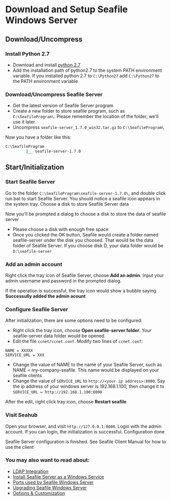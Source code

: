 # Download and Setup Seafile Windows Server

## Download/Uncompress
### Install Python 2.7

- Download and install [python 2.7](https://www.python.org/ftp/python/2.7.8/python-2.7.8.msi)
- Add the installation path of python2.7 to the system PATH environment variable. If you installed python 2.7 to ``C:\Python27`` add ``C:\Python27`` to the PATH environment variable

### Download/Uncompress Seafile Server

- Get the latest version of Seafile Server program
- Create a new folder to store seafile program, such as ``C:\SeafileProgram\``. Please remember the location of the folder, we'll use it later.
- Uncompress ``seafile-server_1.7.0_win32.tar.gz`` to ``C:\SeafileProgram\``

Now you have a folder like this:
```sh
C:\SeafileProgram
         |__ seafile-server-1.7.0
```
## Start/Initialization

### Start Seafile Server

Go to the folder ``C:\SeafileProgram\seafile-server-1.7.0\``, and double click run.bat to start Seafile Server. You should notice a seafile icon appears in the system tray.
Choose a disk to store Seafile Server data

Now you'll be prompted a dialog to choose a disk to store the data of seafile server

- Please choose a disk with enough free space
- Once you clicked the OK button, Seafile would create a folder named seafile-server under the disk you choosed. That would be the data folder of Seafile Server. If you choose disk D, your data folder would be ``D:\seafile-server``

### Add an admin account

Right click the tray icon of Seafile Server, choose __Add an admin__. Input your admin username and password in the prompted dialog.

If the operation is successful, the tray icon would show a bubble saying __Successully added the admin acount__
### Configure Seafile Server

After initialization, there are some options need to be configured:

- Right click the tray icon, choose __Open seafile-server folder__. Your seafile-server data folder would be opened.
- Edit the file ``ccnet/ccnet.conf``. Modify two lines of ``ccnet.conf``:
```
NAME = XXXXX
SERVICE_URL = XXX
```
- Change the value of NAME to the name of your Seafile Server, such as NAME = my-company-seafile. This name would be displayed on your seafile clients
- Change the value of ``SERVICE_URL`` to ``http://<your ip address>:8000``. Say the ip address of your windows server is 192.168.1.100, then change it to ``SERVICE_URL = http://192.168.1.100:8000``

After the edit, right click tray icon, choose __Restart seafile__
### Visit Seahub

Open your browser, and visit ``http://127.0.0.1:8000``. Login with the admin account. If you can login, the initialization is successful.
Configuration done

Seafile Server configuration is finished. See Seafile Client Manual for how to use the client

### You may also want to read about:

- [LDAP Integration](../deploy/using_ldap.md)
- [Install Seafile Server as a Windows Service](install_seafile_server_as_a_windows_service.md)
- [Ports used by Seafile Windows Server](ports_used_by_seafile_windows_server.md)
- [Upgrading Seafile Windows Server](upgrading_seafile_windows_server.md)
- [Options & Customization](../deploy/server_configuration.md)
